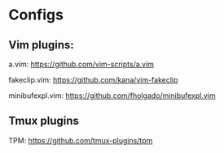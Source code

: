 # Configs

## Vim plugins:
a.vim: https://github.com/vim-scripts/a.vim

fakeclip.vim: https://github.com/kana/vim-fakeclip

minibufexpl.vim: https://github.com/fholgado/minibufexpl.vim

## Tmux plugins
TPM: https://github.com/tmux-plugins/tpm
